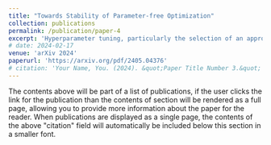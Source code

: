 ```yaml
---
title: "Towards Stability of Parameter-free Optimization"
collection: publications
permalink: /publication/paper-4
excerpt: 'Hyperparameter tuning, particularly the selection of an appropriate learning rate in adaptive gradient training methods, remains a challenge. To tackle this challenge, in this paper, we propose a novel parameter-free optimizer, AdamG (Adam with the golden step size), designed to automatically adapt to diverse optimization problems without manual tuning. The core technique underlying AdamG is our golden step size derived for the AdaGrad-Norm algorithm, which is expected to help AdaGrad-Norm preserve the tuning-free convergence and approximate the optimal step size in expectation w.r.t. various optimization scenarios. To better evaluate tuning-free performance, we propose a novel evaluation criterion, stability, to comprehensively assess the efficacy of parameter-free optimizers in addition to classical performance criteria. Empirical results demonstrate that compared with other parameter-free baselines, AdamG achieves superior performance, which is consistently on par with Adam using a manually tuned learning rate across various optimization tasks.'
# date: 2024-02-17
venue: 'arXiv 2024'
paperurl: 'https://arxiv.org/pdf/2405.04376'
# citation: 'Your Name, You. (2024). &quot;Paper Title Number 3.&quot; <i>GitHub Journal of Bugs</i>. 1(3).'
---
```


The contents above will be part of a list of publications, if the user clicks the link for the publication than the contents of section will be rendered as a full page, allowing you to provide more information about the paper for the reader. When publications are displayed as a single page, the contents of the above "citation" field will automatically be included below this section in a smaller font.
